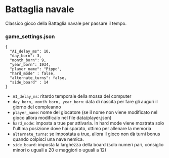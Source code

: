 # Battaglia navale
Classico gioco della Battaglia navale per passare il tempo.
### game_settings.json
```
{ 
  "AI_delay_ms": 10, 
  "day_born": 3, 
  "month_born": 9,
  "year_born": 1934,   
  "player_name": "Pippo",  
  "hard_mode" : false,   
  "alternate_turns": false,  
  "side_board" : 14 
}
```
- `AI_delay_ms`: ritardo temporale della mossa del computer
- `day_born, month_born, year_born`: data di nascita per fare gli auguri il giorno del compleanno
- `player_name`: nome del giocatore (se il nome non viene modificato nel gioco allora modificalo nel file data/player.json)
- `hard_mode`: imposta a true per attivarla. In hard mode viene mostrata solo l'ultima posizione dove hai sparato, ottimo per allenare la memoria
- `alternate_turns`: se impostata a true, allora il gioco non dà turni bonus quando colpisci una nave nemica.
- `side_board`: imposta la larghezza della board (solo numeri pari, consiglio minori o uguali a 20 e maggiori o uguali a 12)

